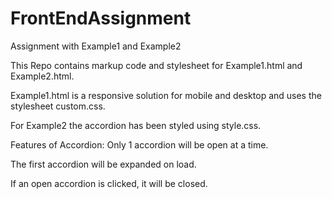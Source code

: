 # FrontEndAssignment
Assignment with Example1 and Example2

This Repo contains markup code and stylesheet for Example1.html and Example2.html. 

Example1.html is a responsive solution for mobile and desktop and uses the stylesheet custom.css.

For Example2 the accordion has been styled using style.css.

Features of Accordion:
Only 1 accordion will be open at a time. 

The first accordion will be expanded on load. 

If an open accordion is clicked, it will be closed.  

